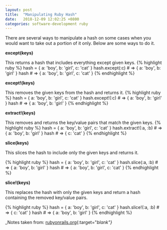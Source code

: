 ```yaml
---
layout: post
title:  "Manipulating Ruby Hash"
date:   2018-12-09 12:02:25 +0800
categories: software-development ruby
---
```


There are several ways to manipulate a hash on some cases when you would want to take out a portion of it only. Below are some ways to do it.

**except(keys)**

This returns a hash that includes everything except given keys.
{% highlight ruby %}
hash = { a: 'boy', b: 'girl', c: 'cat' }
hash.except(:c)   # => { a: 'boy', b: 'girl' }
hash              # => { a: 'boy', b: 'girl', c: 'cat' }
{% endhighlight %}

**except!(keys)**

This removes the given keys from the hash and returns it.
{% highlight ruby %}
hash = { a: 'boy', b: 'girl', c: 'cat' }
hash.except!(:c) # => { a: 'boy', b: 'girl' }
hash             # => { a: 'boy', b: 'girl' }
{% endhighlight %}

**extract!(keys)**

This removes and returns the key/value pairs that match the given keys.
{% highlight ruby %}
hash = { a: 'boy', b: 'girl', c: 'cat' }
hash.extract!(:a, :b) # => { a: 'boy', b: 'girl' }
hash                  # => { c: 'cat' }
{% endhighlight %}

**slice(keys)**

This slices the hash to include only the given keys and returns it.

{% highlight ruby %}
hash = { a: 'boy', b: 'girl', c: 'cat' }
hash.slice(:a, :b) # => { a: 'boy', b: 'girl' }
hash               # => { a: 'boy', b: 'girl', c: 'cat' }
{% endhighlight %}

**slice!(keys)**

This replaces the hash with only the given keys and return a hash containing the removed key/value pairs.

{% highlight ruby %}
hash = { a: 'boy', b: 'girl', c: 'cat' }
hash.slice!(:a, :b) # => { c: 'cat' }
hash                # => { a: 'boy', b: 'girl' }
{% endhighlight %}

_Notes taken from: [rubyonrails.org](https://api.rubyonrails.org/){:target="_blank"}_